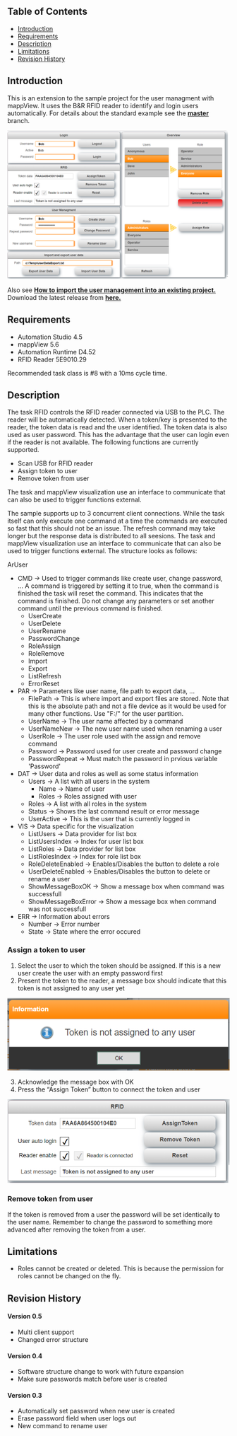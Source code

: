 ## Table of Contents
* [Introduction](#Introduction)
* [Requirements](#Requirements)
* [Description](#Description)
* [Limitations](#Limitations)
* [Revision History](#Revision-History)

<a name="Introduction"></a>
## Introduction
This is an extension to the sample project for the user managment with mappView. It uses the B&R RFID reader to identify and login users automatically. For details about the standard example see the [**master**](https://github.com/stephan1827/mappView-User) branch.

![](Logical/mappView/Resources/Media/screenshot.png)

Also see [**How to import the user management into an existing project.**](/Logical/mappUser/HowToImport.pdf) Download the latest release from [**here.**](https://github.com/stephan1827/mappView-User/archive/V0.4.zip)

<a name="Requirements"></a>
## Requirements
* Automation Studio 4.5
* mappView 5.6
* Automation Runtime D4.52
* RFID Reader 5E9010.29

Recommended task class is #8 with a 10ms cycle time.

<a name="Description"></a>
## Description
The task RFID controls the RFID reader connected via USB to the PLC. The reader will be automatically detected. When a token/key is presented to the reader, the token data is read and the user identified. The token data is also used as user password. This has the advantage that the user can login even if the reader is not available. The following functions are currently supported.

* Scan USB for RFID reader
* Assign token to user
* Remove token from user

The task and mappView visualization use an interface to communicate that can also be used to trigger functions external. 

The sample supports up to 3 concurrent client connections. While the task itself can only execute one command at a time the commands are executed so fast that this should not be an issue. The refresh command may take longer but the response data is distributed to all seesions. The task and mappView visualization use an interface to communicate that can also be used to trigger functions external. The structure looks as follows:

ArUser
* CMD -> Used to trigger commands like create user, change password, ... A command is triggered by setting it to true, when the command is finished the task will reset the command. This indicates that the command is finished. Do not change any parameters or set another command until the previous command is finished.
  * UserCreate
  * UserDelete
  * UserRename
  * PasswordChange
  * RoleAssign
  * RoleRemove
  * Import
  * Export
  * ListRefresh
  * ErrorReset
* PAR -> Parameters like user name, file path to export data, ...
  * FilePath -> This is where import and export files are stored. Note that this is the absolute path and not a file device as it would be used for many other functions. Use "F:/" for the user partition.
  * UserName -> The user name affected by a command
  * UserNameNew -> The new user name used when renaming a user
  * UserRole -> The user role used with the assign and remove command
  * Password -> Password used for user create and password change
  * PasswordRepeat -> Must match the password in prvious variable 'Password'
* DAT -> User data and roles as well as some status information
  * Users -> A list with all users in the system
    * Name -> Name of user
    * Roles -> Roles assigned with user
  * Roles -> A list with all roles in the system
  * Status -> Shows the last command result or error message
  * UserActive -> This is the user that is currently logged in
* VIS -> Data specific for the visualization
  * ListUsers -> Data provider for list box
  * ListUsersIndex -> Index for user list box
  * ListRoles -> Data provider for list box
  * ListRolesIndex -> Index for role list box
  * RoleDeleteEnabled -> Enables/Disables the button to delete a role
  * UserDeleteEnabled -> Enables/Disables the button to delete or rename a user
  * ShowMessageBoxOK -> Show a message box when command was successfull
  * ShowMessageBoxError -> Show a message box when command was not successfull
* ERR -> Information about errors
  * Number -> Error number
  * State -> State where the error occured

### Assign a token to user
1.	Select the user to which the token should be assigned. If this is a new user create the user with an empty password first
2.	Present the token to the reader, a message box should indicate that this token is not assigned to any user yet

![](/Logical/mappView/Resources/Media/RFID2.png)

3.	Acknowledge the message box with OK
4.	Press the “Assign Token” button to connect the token and user

![](/Logical/mappView/Resources/Media/RFID1.png)

### Remove token from user
If the token is removed from a user the password will be set identically to the user name. Remember to change the password to something more advanced after removing the token from a user.

<a name="Limitations"></a>
## Limitations
* Roles cannot be created or deleted. This is because the permission for roles cannot be changed on the fly.

<a name="Revision-History"></a>
## Revision History

#### Version 0.5
- Multi client support
- Changed error structure

#### Version 0.4
- Software structure change to work with future expansion
- Make sure passwords match before user is created

#### Version 0.3
- Automatically set password when new user is created
- Erase password field when user logs out
- New command to rename user
